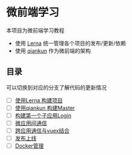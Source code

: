 # 微前端学习

本项目为微前端学习教程

+ 使用 [Lerna](https://github.com/lerna/lerna) 统一管理各个项目的发布/更新/依赖
+ 使用 [qiankun](https://github.com/umijs/qiankun) 作为微前端的架构

## 目录

可以切换到对应的分支了解代码的更新情况

+[ ] [使用Lerna 构建项目]()
+[ ] [使用qiankun 构建Master]()
+[ ] [构建第一个子应用Login]()
+[ ] [微应用间通信]()
+[ ] [跨应用通信与vuex结合]()
+[ ] [发布上线]()
+[ ] [Docker管理]()